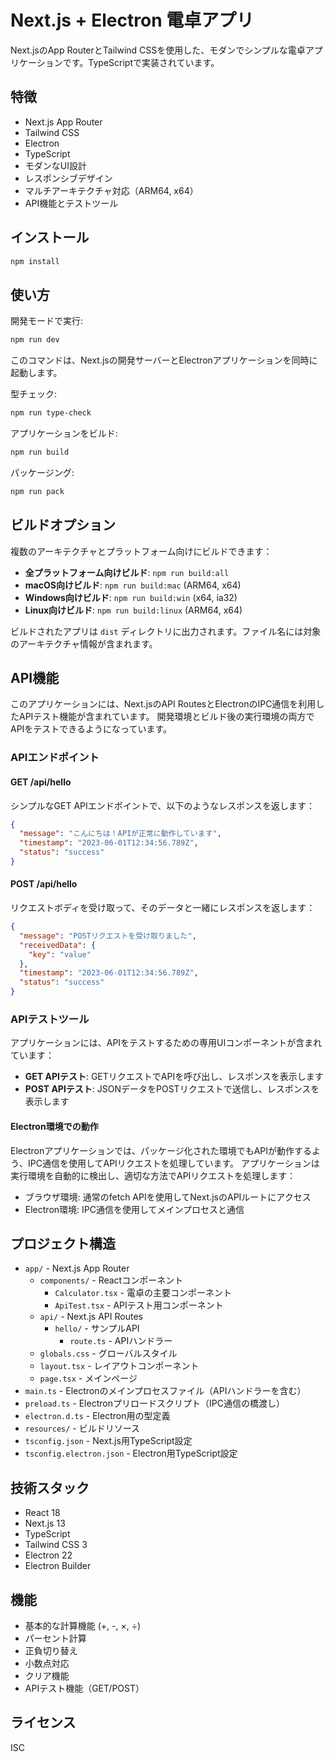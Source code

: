 # Next.js + Electron 電卓アプリ

Next.jsのApp RouterとTailwind CSSを使用した、モダンでシンプルな電卓アプリケーションです。TypeScriptで実装されています。

## 特徴

- Next.js App Router
- Tailwind CSS
- Electron
- TypeScript
- モダンなUI設計
- レスポンシブデザイン
- マルチアーキテクチャ対応（ARM64, x64）
- API機能とテストツール

## インストール

```bash
npm install
```

## 使い方

開発モードで実行:

```bash
npm run dev
```

このコマンドは、Next.jsの開発サーバーとElectronアプリケーションを同時に起動します。

型チェック:

```bash
npm run type-check
```

アプリケーションをビルド:

```bash
npm run build
```

パッケージング:

```bash
npm run pack
```

## ビルドオプション

複数のアーキテクチャとプラットフォーム向けにビルドできます：

- **全プラットフォーム向けビルド**: `npm run build:all`
- **macOS向けビルド**: `npm run build:mac` (ARM64, x64)
- **Windows向けビルド**: `npm run build:win` (x64, ia32)
- **Linux向けビルド**: `npm run build:linux` (ARM64, x64)

ビルドされたアプリは `dist` ディレクトリに出力されます。ファイル名には対象のアーキテクチャ情報が含まれます。

## API機能

このアプリケーションには、Next.jsのAPI RoutesとElectronのIPC通信を利用したAPIテスト機能が含まれています。
開発環境とビルド後の実行環境の両方でAPIをテストできるようになっています。

### APIエンドポイント

#### GET /api/hello

シンプルなGET APIエンドポイントで、以下のようなレスポンスを返します：

```json
{
  "message": "こんにちは！APIが正常に動作しています",
  "timestamp": "2023-06-01T12:34:56.789Z",
  "status": "success"
}
```

#### POST /api/hello

リクエストボディを受け取って、そのデータと一緒にレスポンスを返します：

```json
{
  "message": "POSTリクエストを受け取りました",
  "receivedData": {
    "key": "value"
  },
  "timestamp": "2023-06-01T12:34:56.789Z",
  "status": "success"
}
```

### APIテストツール

アプリケーションには、APIをテストするための専用UIコンポーネントが含まれています：

- **GET APIテスト**: GETリクエストでAPIを呼び出し、レスポンスを表示します
- **POST APIテスト**: JSONデータをPOSTリクエストで送信し、レスポンスを表示します

#### Electron環境での動作

Electronアプリケーションでは、パッケージ化された環境でもAPIが動作するよう、IPC通信を使用してAPIリクエストを処理しています。
アプリケーションは実行環境を自動的に検出し、適切な方法でAPIリクエストを処理します：

- ブラウザ環境: 通常のfetch APIを使用してNext.jsのAPIルートにアクセス
- Electron環境: IPC通信を使用してメインプロセスと通信

## プロジェクト構造

- `app/` - Next.js App Router
  - `components/` - Reactコンポーネント
    - `Calculator.tsx` - 電卓の主要コンポーネント
    - `ApiTest.tsx` - APIテスト用コンポーネント
  - `api/` - Next.js API Routes
    - `hello/` - サンプルAPI
      - `route.ts` - APIハンドラー
  - `globals.css` - グローバルスタイル
  - `layout.tsx` - レイアウトコンポーネント
  - `page.tsx` - メインページ
- `main.ts` - Electronのメインプロセスファイル（APIハンドラーを含む）
- `preload.ts` - Electronプリロードスクリプト（IPC通信の橋渡し）
- `electron.d.ts` - Electron用の型定義
- `resources/` - ビルドリソース
- `tsconfig.json` - Next.js用TypeScript設定
- `tsconfig.electron.json` - Electron用TypeScript設定

## 技術スタック

- React 18
- Next.js 13
- TypeScript
- Tailwind CSS 3
- Electron 22
- Electron Builder

## 機能

- 基本的な計算機能 (+, -, ×, ÷)
- パーセント計算
- 正負切り替え
- 小数点対応
- クリア機能
- APIテスト機能（GET/POST）

## ライセンス

ISC 